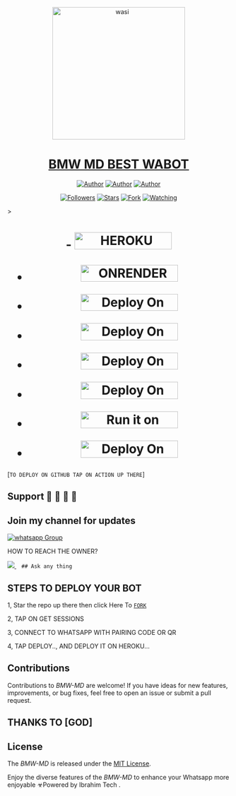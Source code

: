 <p align="center">  
  <a href="https://whatsapp.com/channel/0029VaZuGSxEawdxZK9CzM0Y">
    <img alt="wasi" height="300" src="https://telegra.ph/file/679935f170955bdf769af.jpg">
    <h1 align="center">BMW MD BEST WABOT</h1>
  </a>
</p>
<p align="center">
<a href="https://github.com/ibrahimaitech"><img title="Author" src="https://img.shields.io/badge/ibrahimaitech-black?style=for-the-badge&logo=Github"></a> <a href="https://whatsapp.com/channel/0029VaZuGSxEawdxZK9CzM0Y"><img title="Author" src="https://img.shields.io/badge/CHANNEL-black?style=for-the-badge&logo=whatsapp"></a> <a href="https://wa.me/25471077266"><img title="Author" src="https://img.shields.io/badge/CHAT US-black?style=for-the-badge&logo=whatsapp"></a>
<p/>
<p align="center">
<a href="https://github.com/ibrahimaitech?tab=followers"><img title="Followers" src="https://img.shields.io/github/followers/ibrahimaitech?label=Followers&style=social"></a>
<a href="https://github.com/ibrahimaitech/BMW-MD/stargazers/"><img title="Stars" src="https://img.shields.io/github/stars/ibrahimaitech/BMW-MD?&style=social"></a>
<a href="https://github.com/ibrahimaitech/BMW-MD/network/members"><img title="Fork" src="https://img.shields.io/github/forks/ibrahimaitech/BMW-MD?style=social"></a>
<a href="https://github.com/ibrahimaitech/BMW-MD/watchers"><img title="Watching" src="https://img.shields.io/github/watchers/ibrahimaitech/BMW-MD?label=Watching&style=social"></a>
</p>></a>                     

   <h1 align="center">                  




</pr>
- <a href="https://bmw-md-f329b3a0ce76.herokuapp.com/pair"><img title="HEROKU SESSION" src="https://img.shields.io/badge/HEROKU SESSION-h?color=pink&style=for-the-badge&logo=msi" width="220" height="38.45"/></a></p>


- <a href="https://render-session-scanner-by-ibrahim-adams.onrender.com/"><img title="ONRENDER SESSION" src="https://img.shields.io/badge/ONRENDER SESSION-h?color=red&style=for-the-badge&logo=msi" width="220" height="38.45"/></a></p>


</p>

- <a href="https://dashboard.heroku.com/new?button-url=https://github.com/ibraahadam/BMW-MD&template=https://github.com/ibraahadam/BMW-MD/tree/main"><img title="Deploy On Render" src="https://img.shields.io/badge/DEPLOY ON HEROKU-h?color=yellow&style=for-the-badge&logo=msi" width="220" height="38.45"/></a></p>

</p>

- <a href="https://toystack.ai/"><img title="Deploy On Render" src="https://img.shields.io/badge/DEPLOY ON TOYSTACK-h?color=orange&style=for-the-badge&logo=msi" width="220" height="38.45"/></a></p>



- <a href="https://www.clever-cloud.com/"><img title="Deploy On Render" src="https://img.shields.io/badge/DEPLOY ON CLEVER-h?color=black&style=for-the-badge&logo=msi" width="220" height="38.45"/></a></p>

</p>


- <a href="https://render.com"><img title="Deploy On Render" src="https://img.shields.io/badge/DEPLOY ON RENDER-h?color=grey&style=for-the-badge&logo=msi" width="220" height="38.45"/></a></p>

</p>

- <a href="https://uptimerobot.com"><img title="Run it on uptime" src="https://img.shields.io/badge/RUN ON UPTIME-h?color=blue&style=for-the-badge&logo=msi" width="220" height="38.45"/></a></p>

</p>

- <a href="https://github.com/IBRAHIM-TECH-AI/IBRAHIM-ADAMS-INFO"><img title="Deploy On Render" src="https://img.shields.io/badge/DEV INFORMATION-h?color=grey&style=for-the-badge&logo=msi" width="220" height="38.45"/></a></p>



</p>
   
##

[`TO DEPLOY ON GITHUB TAP ON ACTION UP THERE`]

## Support 🧧 🧧 🧧 🧧
## Join my channel for updates
<a href="https://whatsapp.com/channel/0029VaZuGSxEawdxZK9CzM0Y" target="_blank">
    <img alt="whatsapp Group" src="https://img.shields.io/badge/ Whatsapp Support Channel -25D366?style=for-the-badge&logo=whatsapp&logoColor=white" />
  </a>
</p>


HOW TO REACH THE OWNER? 
 
   
   <a href="https://wa.me/message/74F2PC4JA4F3P1">
    <img src="https://img.shields.io/badge/WhatsApp-25D366?style=for-the-badge&logo=whatsapp&logoColor=white" />
  </a>&nbsp;&nbsp;
   <a

    ## Ask any thing

</p>

## STEPS TO DEPLOY YOUR BOT


1, Star the repo up there then click Here To  [`FORK`](https://github.com/ibrahimaitech/BMW-MD/fork)

2, TAP ON GET SESSIONS



3, CONNECT TO WHATSAPP WITH PAIRING CODE OR QR



4, TAP DEPLOY.., AND DEPLOY IT ON HEROKU...

</p>






  

</p>


## Contributions


Contributions to *BMW-MD* are welcome! If you have ideas for new features, improvements, or bug fixes, feel free to open an issue or submit a pull request.
## THANKS TO [GOD]

## License

The *BMW-MD* is released under the [MIT License](https://opensource.org/licenses/MIT).

Enjoy the diverse features of the *BMW-MD*  to enhance your Whatsapp more enjoyable
☣Powered by Ibrahim Tech
.
